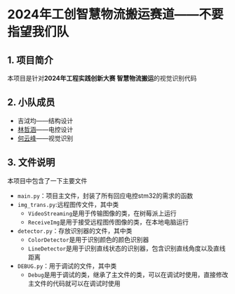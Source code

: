 # 2024年工创智慧物流搬运赛道——不要指望我们队

## 1. 项目简介

本项目是针对**2024年工程实践创新大赛 智慧物流搬运**的视觉识别代码

## 2. 小队成员

- 吉泧均——结构设计
- [林哲涵](https://gitee.com/purebrandy)——电控设计
- [何云峰](https://gitee.com/iven_he)——视觉识别

## 3. 文件说明

本项目中包含了一下主要文件

- `main.py`：项目主文件，封装了所有回应电控stm32的需求的函数
- `img_trans.py`:远程图传文件，其中类
  - `VideoStreaming`是用于传输图像的类，在树莓派上运行
  - `ReceiveImg`是用于接受远程图传图像的类，在本地电脑运行
- `detector.py`：存放识别器的文件，其中类
  - `ColorDetector`是用于识别颜色的颜色识别器
  - `LineDetector`是用于识别直线状态的识别器，包含识别直线角度以及直线距离
- `DEBUG.py`：用于调试的文件，其中类
  - `Debug`是用于调试的类，继承了主文件的类，可以在调试时使用，直接修改主文件的代码就可以在调试时使用
